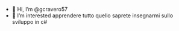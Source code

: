- 👋 Hi, I’m @gcravero57
- 👀 I’m interested  apprendere tutto quello saprete insegnarmi sullo sviluppo in  c#

<!---
gcravero57/gcravero57 is a ✨ special ✨ repository because its `README.md` (this file) appears on your GitHub profile.
You can click the Preview link to take a look at your changes.
--->
